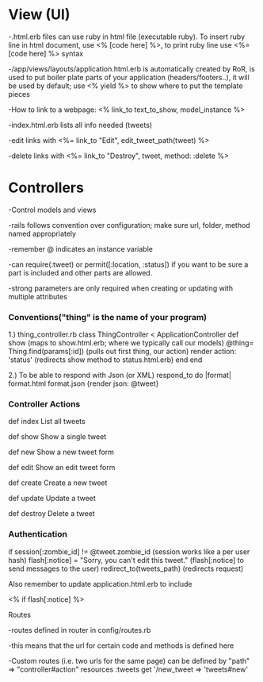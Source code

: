 # View (UI)
-.html.erb files can use ruby in html file (executable ruby).  To insert ruby line in html document, use <% [code here] %>, to print ruby line use <%= [code here] %> syntax

-/app/views/layouts/application.html.erb is automatically created by RoR, is used to put boiler plate parts of your application (headers/footers..), it will be used by default; use <% yield %> to show where to put the template pieces

-How to link to a webpage: <% link_to text_to_show, model_instance %>

-index.html.erb lists all info needed (tweets)

-edit links with <%= link_to "Edit", edit_tweet_path(tweet) %>

-delete links with <%= link_to "Destroy", tweet, method: :delete %>

# Controllers 

-Control models and views

-rails follows convention over configuration; make sure url, folder, method named appropriately

-remember @ indicates an instance variable

-can require(:tweet) or permit([:location, :status]) if you want to be sure a part is included and other parts are allowed.

-strong parameters are only required when creating or updating with multiple attributes

### Conventions("thing" is the name of your program)

1.) thing_controller.rb 
class ThingController < ApplicationController
def show (maps to show.html.erb; where we typically call our models)
@thing= Thing.find(params[:id]) (pulls out first thing, our action)
render action: 'status' (redirects show method to status.html.erb)
end
end

2.) To be able to respond with Json (or XML)
respond_to do |format|
format.html
format.json {render json: @tweet}

### Controller Actions

def index   List all tweets

def show  Show a single tweet

def new  Show a new tweet form

def edit  Show an edit tweet form

def create  Create a new tweet

def update  Update a tweet

def destroy  Delete a tweet

### Authentication

if session[:zombie_id] != @tweet.zombie_id (session works like a per user hash)
 flash[:notice] = "Sorry, you can't edit this tweet." (flash[:notice] to send messages to the user)
redirect_to(tweets_path) (redirects request)

Also remember to update application.html.erb to include

<% if flash[:notice] %>  
<div id ="notice><%= flash[:notice] %>  
<% end %>

note: to make code more dry, create check_auth method and get_tweet method instead of re-creating in each method

# Routes
-routes defined in router in config/routes.rb 

-this means that the url for certain code and methods is defined here

-Custom routes (i.e. two urls for the same page) can be defined by "path" => "controller#action"
resources :tweets
get '/new_tweet => 'tweets#new'